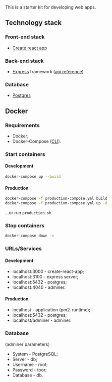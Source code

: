 This is a starter kit for developing web apps.

## Technology stack

### Front-end stack

* [Create react app](https://github.com/facebookincubator/create-react-app/blob/master/packages/react-scripts/template/README.md)

### Back-end stack

* [Express](http://expressjs.com/en/4x/api.html) framework ([api reference](http://expressjs.com/en/4x/api.html))

### Database

* [Postgres](https://www.postgresql.org/)

## Docker
### Requirements
* Docker;
* Docker-Compose ([CLI](https://docs.docker.com/compose/reference/overview/)).
### Start containers
#### Development
```sh
docker-compose up --build
```
#### Production
```sh
docker-compose -f production-compose.yml build
docker-compose -f production-compose.yml up -d
```
...or run `production.sh`.
### Stop containers
```sh
docker-compose down -v
```
### URLs/Services
#### Development
* localhost:3000 - create-react-app;
* localhost:3100 - express server;
* localhost:5432 - postgres;
* localhost:4040 - adminer.
#### Production
* localhost - application (pm2-runtime);
* localhost:5432 - postgres;
* localhost/adminer - adminer.

### Database
(adminer parameters)
* System - PostgreSQL;
* Server - db;
* Username - root;
* Password - toor;
* Database - db.
